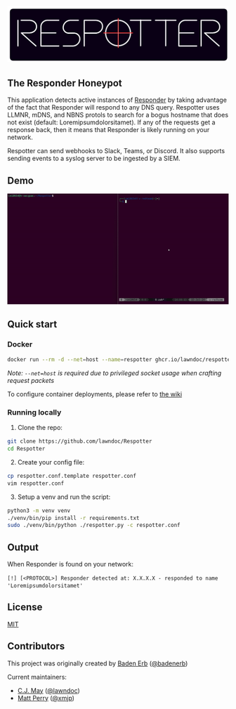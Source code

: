 # ![Respotter](./assets/respotter_logo.png)

## The Responder Honeypot

This application detects active instances of [Responder](https://github.com/lgandx/Responder) by taking advantage of the fact that Responder will respond to any DNS query. Respotter uses LLMNR, mDNS, and NBNS protols to search for a bogus hostname that does not exist (default: Loremipsumdolorsitamet). If any of the requests get a response back, then it means that Responder is likely running on your network.

Respotter can send webhooks to Slack, Teams, or Discord. It also supports sending events to a syslog server to be ingested by a SIEM.

## Demo

![demo gif](./assets/respotter_demo.gif)

## Quick start

### Docker

```bash
docker run --rm -d --net=host --name=respotter ghcr.io/lawndoc/respotter:latest
```

*Note: `--net=host` is required due to privileged socket usage when crafting request packets*

To configure container deployments, please refer to [the wiki](https://github.com/lawndoc/Respotter/wiki)

### Running locally

1. Clone the repo:

```bash
git clone https://github.com/lawndoc/Respotter
cd Respotter
```

2. Create your config file:

```bash
cp respotter.conf.template respotter.conf
vim respotter.conf
```

3. Setup a venv and run the script:

```bash
python3 -m venv venv
./venv/bin/pip install -r requirements.txt
sudo ./venv/bin/python ./respotter.py -c respotter.conf
```

## Output

When Responder is found on your network:

`[!] [<PROTOCOL>] Responder detected at: X.X.X.X - responded to name 'Loremipsumdolorsitamet'`

## License

[MIT](https://choosealicense.com/licenses/mit/)

## Contributors

This project was originally created by [Baden Erb](https://badenerb.com) ([@badenerb](https://github.com/badenerb))

Current maintainers:

* [C.J. May](https://cjmay.info) ([@lawndoc](https://github.com/lawndoc))
* [Matt Perry]() ([@xmjp](https://github.com/xmjp))
